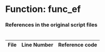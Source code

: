 # Function: func_ef
### References in the original script files

#

| File | Line Number | Reference code |
| --- | --- | --- |
